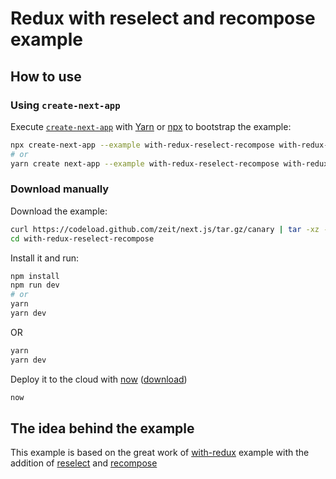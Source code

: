 # Redux with reselect and recompose example

## How to use

### Using `create-next-app`

Execute [`create-next-app`](https://github.com/segmentio/create-next-app) with [Yarn](https://yarnpkg.com/lang/en/docs/cli/create/) or [npx](https://github.com/zkat/npx#readme) to bootstrap the example:

```bash
npx create-next-app --example with-redux-reselect-recompose with-redux-reselect-recompose-app
# or
yarn create next-app --example with-redux-reselect-recompose with-redux-reselect-recompose-app
```

### Download manually

Download the example:

```bash
curl https://codeload.github.com/zeit/next.js/tar.gz/canary | tar -xz --strip=2 next.js-canary/examples/with-redux-reselect-recompose
cd with-redux-reselect-recompose
```

Install it and run:

```bash
npm install
npm run dev
# or
yarn
yarn dev
```

OR

```bash
yarn
yarn dev
```

Deploy it to the cloud with [now](https://zeit.co/now) ([download](https://zeit.co/download))

```bash
now
```

## The idea behind the example

This example is based on the great work of [with-redux](https://github.com/zeit/next.js/blob/master/examples/with-redux/) example with the addition of [reselect](https://github.com/reactjs/reselect) and [recompose](https://github.com/acdlite/recompose)
